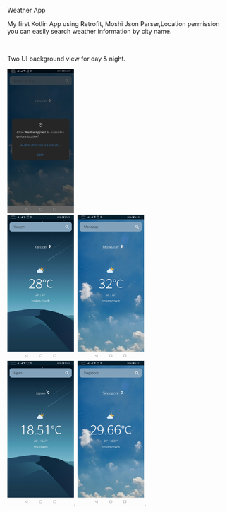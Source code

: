 Weather App 

<p>My first Kotlin App using Retrofit, Moshi Json Parser,Location permission
  you can easily search weather information by city name.</p>
  <br> 
  <p>Two UI background view for day & night.</p>

<img src="/screenshots/e.jpg" width="30%">.  
<img src="/screenshots/a.jpg" width="30%">.  <img src="/screenshots/c.jpg" width="30%">.  
<img src="/screenshots/b.jpg" width="30%">.  <img src="/screenshots/d.jpg" width="30%">.
